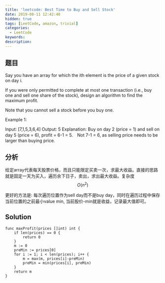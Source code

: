 ```yaml
---
title: 'leetcode: Best Time to Buy and Sell Stock'
date: 2019-08-11 12:42:40
hidden: true
tags: [LeetCode, amazon, trivial]
categories:
  - LeetCode
keywords:
description:
---
```


## 题目

Say you have an array for which the ith element is the price of a given stock on day i.

If you were only permitted to complete at most one transaction (i.e., buy one and sell one share of the stock), design an algorithm to find the maximum profit.

Note that you cannot sell a stock before you buy one.

Example 1:

Input: [7,1,5,3,6,4]
Output: 5
Explanation: Buy on day 2 (price = 1) and sell on day 5 (price = 6), profit = 6-1 = 5.　Not 7-1 = 6, as selling price needs to be larger than buying price.

## 分析

给定array代表每天股票价格，而且只能限定买卖一次，求最大收益。直接的思路就是固定一天为买入，遍历余下日子，卖出，求出最大收益。复杂度$$O(n^2)$$

更好的方法是: 每次遍历位置作为sell day而不是buy day，同时在遍历过程中保存当前位置的之前最小value min, 当前股价-min就是收益，记录最大值即可。

## Solution

```golang
func maxProfit(prices []int) int {
    if len(prices) == 0 {
        return 0
    }
    m := 0
    preMin := prices[0]
    for i := 1; i < len(prices); i++ {
        m = max(m, prices[i]-preMin)
        preMin = min(prices[i], preMin)
    }
    return m
}
```
